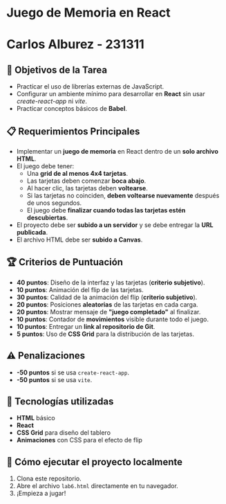# Juego de Memoria en React
# Carlos Alburez - 231311

## 🎯 Objetivos de la Tarea

- Practicar el uso de librerías externas de JavaScript.
- Configurar un ambiente mínimo para desarrollar en **React** sin usar *create-react-app* ni *vite*.
- Practicar conceptos básicos de **Babel**.

## 📋 Requerimientos Principales

- Implementar un **juego de memoria** en React dentro de un **solo archivo HTML**.
- El juego debe tener:
  - Una **grid de al menos 4x4 tarjetas**.
  - Las tarjetas deben comenzar **boca abajo**.
  - Al hacer clic, las tarjetas deben **voltearse**.
  - Si las tarjetas no coinciden, **deben voltearse nuevamente** después de unos segundos.
  - El juego debe **finalizar cuando todas las tarjetas estén descubiertas**.
- El proyecto debe ser **subido a un servidor** y se debe entregar la **URL publicada**.
- El archivo HTML debe ser **subido a Canvas**.

## 🏆 Criterios de Puntuación

- **40 puntos**: Diseño de la interfaz y las tarjetas (**criterio subjetivo**).
- **10 puntos**: Animación del flip de las tarjetas.
- **30 puntos**: Calidad de la animación del flip (**criterio subjetivo**).
- **20 puntos**: Posiciones **aleatorias** de las tarjetas en cada carga.
- **20 puntos**: Mostrar mensaje de **"juego completado"** al finalizar.
- **10 puntos**: Contador de **movimientos** visible durante todo el juego.
- **10 puntos**: Entregar un **link al repositorio de Git**.
- **5 puntos**: Uso de **CSS Grid** para la distribución de las tarjetas.

## ⚠️ Penalizaciones

- **-50 puntos** si se usa `create-react-app`.
- **-50 puntos** si se usa `vite`.

## 📂 Tecnologías utilizadas

- **HTML** básico
- **React**
- **CSS Grid** para diseño del tablero
- **Animaciones** con CSS para el efecto de flip


## 🚀 Cómo ejecutar el proyecto localmente

1. Clona este repositorio.
2. Abre el archivo `lab6.html` directamente en tu navegador.
3. ¡Empieza a jugar!
